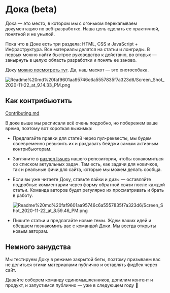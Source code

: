 # Дока (beta)

Дока — это место, в котором мы с огоньком перекапываем документацию по веб-разработке. Наша цель сделать ее практичной, понятной и не унылой.

Пока что в Доке есть три раздела: HTML, CSS и JavaScript + Инфраструктура. Все материалы делятся на статьи и лонгриды. В первых можно найти быстрое руководство к действию, во вторых — занырнуть в целую область разработки и понять ее заново.

Доку [можно посмотреть тут](https://y-doka.site/). Да, наш маскот — это енотособака.

![Readme%20md%20faf9601aa95746c6a5557835f7a323d6/Screen_Shot_2020-11-22_at_9.14.33_PM.png](Readme%20md%20faf9601aa95746c6a5557835f7a323d6/Screen_Shot_2020-11-22_at_9.14.33_PM.png)

## Как контрибьютить

[Contributing.md](https://github.com/Y-Doka/y-doka.site/blob/master/Contributing.md)

В доке выше мы расписали всё очень подробно, но побережем ваше время, поэтому вот короткая выжимка:

- Предлагайте правки для статей через пул-реквесты, мы будем своевременно ревьюить их и раздавать бейджи самым активным контрибьюторам.
- Загляните в [раздел Issues](https://github.com/Y-Doka/y-doka.site/issues) нашего репозитория, чтобы ознакомиться со списком актуальных задач. Там есть, как задачи для новичков, так и реальные фичи для сайта, которые мы можем делать сообща.
- Если вы уже читаете Доку, ставьте лайки и дизы — оставляйте подробные комментарии через форму обратной связи после каждой статьи. Команда авторов будет регулярно их просматривать и брать в работу.

  ![Readme%20md%20faf9601aa95746c6a5557835f7a323d6/Screen_Shot_2020-11-22_at_8.59.46_PM.png](Readme%20md%20faf9601aa95746c6a5557835f7a323d6/Screen_Shot_2020-11-22_at_8.59.46_PM.png)

- Пишите статьи и предлагайте новые темы. Ждем ваших идей и обещаем познакомить вас с командой Доки. Мы всегда открыты новым авторам.

## Немного занудства

Мы тестируем Доку в режиме закрытой беты, поэтому призываем вас не делиться этими материалами публично и оставлять фидбек через сайт.

Давайте соберем команду единомышленников, допилим контент и продукт, и запустимся публично — уже в следующем году **🙌**
